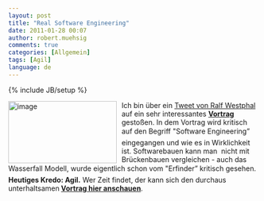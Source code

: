 ```yaml
---
layout: post
title: "Real Software Engineering"
date: 2011-01-28 00:07
author: robert.muehsig
comments: true
categories: [Allgemein]
tags: [Agil]
language: de
---
```

{% include JB/setup %}
<p><a href="{{BASE_PATH}}/assets/wp-images-de/image1176.png"><img style="border-bottom: 0px; border-left: 0px; margin: 0px 10px 0px 0px; display: inline; border-top: 0px; border-right: 0px" title="image" border="0" alt="image" align="left" src="{{BASE_PATH}}/assets/wp-images-de/image_thumb358.png" width="218" height="125" /></a> </p>  <p>Ich bin über ein <a href="http://twitter.com/ralfw/status/28208318782636032">Tweet von Ralf Westphal</a> auf ein sehr interessantes <strong><a href="http://confreaks.net/videos/282-lsrc2010-real-software-engineering">Vortrag</a></strong> gestoßen. In dem Vortrag wird kritisch auf den Begriff "Software Engineering” eingegangen und wie es in Wirklichkeit ist. Softwarebauen kann man&#160; nicht mit Brückenbauen vergleichen - auch das Wasserfall Modell, wurde eigentlich schon vom "Erfinder” kritisch gesehen. <strong>Heutiges Kredo: Agil.</strong> Wer Zeit findet, der kann sich den durchaus unterhaltsamen<strong> <a href="http://confreaks.net/videos/282-lsrc2010-real-software-engineering">Vortrag hier anschauen</a></strong>.</p>
